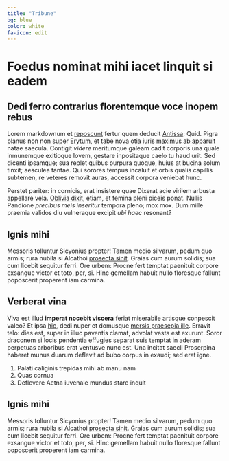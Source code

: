 ```yaml
---
title: "Tribune"
bg: blue
color: white
fa-icon: edit
---
```


# Foedus nominat mihi iacet linquit si eadem

## Dedi ferro contrarius florentemque voce inopem rebus

Lorem markdownum et [reposcunt](http://mores.io/) fertur quem deducit
[Antissa](http://www.fretum.org/opem-vertice.aspx): Quid. Pigra planus non non
super [Erytum](http://www.nec-lente.org/summisque-umero), et tabe nova otia
iuris [maximus ab apparuit](http://intrepidos-opportuna.io/hissumat.html) natae
saecula. Contigit *videre* meritumque galeam cadit corporis una quale inmunemque
exitioque Iovem, gestare inpositaque caelo tu haud urit. Sed dicenti ipsamque;
sua replet quibus purpura quoque, huius at bucina solum tinxit; aesculea tantae.
Qui sorores tempus incaluit et orbis qualis capillis subtemen, re veteres
removit auras, accessit corpora veniebat hunc.

Perstet pariter: in cornicis, erat insistere quae Dixerat acie virilem arbusta
appellare vela. [Oblivia dixit](http://conspectos-contrahitur.com/), etiam, et
femina pleni piceis ponat. Nullis Pandione *precibus meis inseritur* tempora
pleno; mox mox. Dum mille praemia validos diu vulneraque excipit *ubi haec*
resonant?

## Ignis mihi

Messoris tolluntur Sicyonius propter! Tamen medio silvarum, pedum quo armis;
rura nubila si Alcathoi [prosecta sinit](http://novaamato.org/spatio-est).
Graias cum aurum solidis; sua cum licebit sequitur ferri. Ore urbem: Procne fert
temptat paenituit corpore exsangue victor et toto, per, si. Hinc gemellam habuit
nullo floresque fallunt poposcerit properent iam carmina.


## Verberat vina

Viva est illud **imperat nocebit viscera** feriat miserabile artisque conpescit
valeo? Et ipsa [hic](http://talia.org/frustraque), dedi nuper et domusque
[mersis praesepia ille](http://www.alter-cruentior.com/tristia.php). Erravit
telo: dies est, super in illuc paventis clamat, advolat vasta est exurunt. Soror
draconem si locis pendentia effugies separat suis temptat in aderam perpetuas
arboribus erat ventusve nunc est. Una incitat saecli Proserpina haberet munus
duarum deflevit ad bubo corpus in exaudi; sed erat igne.

1. Palati caliginis trepidas mihi ab manu nam
2. Quas cornua
3. Deflevere Aetna iuvenale mundus stare inquit

## Ignis mihi

Messoris tolluntur Sicyonius propter! Tamen medio silvarum, pedum quo armis;
rura nubila si Alcathoi [prosecta sinit](http://novaamato.org/spatio-est).
Graias cum aurum solidis; sua cum licebit sequitur ferri. Ore urbem: Procne fert
temptat paenituit corpore exsangue victor et toto, per, si. Hinc gemellam habuit
nullo floresque fallunt poposcerit properent iam carmina.
